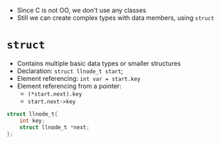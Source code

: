 - Since C is not OO, we don't use any classes
- Still we can create complex types with data members, using `struct`

# `struct`
- Contains multiple basic data types or smaller structures
- Declaration: `struct llnode_t start`;
- Element referencing: `int var = start.key`
- Element referencing from a pointer: 
	- `(*start.next).key`
	- `start.next->key`
```C
struct llnode_t{
	int key;
	struct llnode_t *next;
};
```


